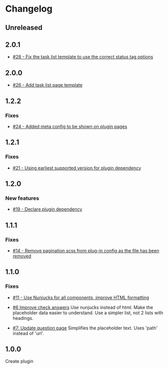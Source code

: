 # Changelog

## Unreleased

## 2.0.1

- [#28 - Fix the task list template to use the correct status tag options](https://github.com/alphagov/govuk-prototype-kit-common-templates/pull/28)

## 2.0.0

- [#26 - Add task list page template](https://github.com/alphagov/govuk-prototype-kit-common-templates/pull/26)

## 1.2.2

### Fixes

- [#24 - Added meta config to be shown on plugin pages](https://github.com/alphagov/govuk-prototype-kit-common-templates/pull/24)

## 1.2.1

### Fixes

- [#21 - Using earliest supported version for plugin dependency](https://github.com/alphagov/govuk-prototype-kit-common-templates/pull/21)

## 1.2.0

### New features

- [#19 - Declare plugin dependency](https://github.com/alphagov/govuk-prototype-kit-common-templates/pull/19)

## 1.1.1

### Fixes

- [#14 - Remove pagination scss from plug-in config as the file has been removed](https://github.com/alphagov/govuk-prototype-kit-common-templates/pull/14)

## 1.1.0

### Fixes

- [#11 - Use Nunjucks for all components, improve HTML formatting](https://github.com/alphagov/govuk-prototype-kit-common-templates/pull/11)

- [#6 Improve check answers](https://github.com/alphagov/govuk-prototype-kit-common-templates/pull/6/files)
Use nunjucks instead of html.
Make the placeholder data easier to understand.
Use a simpler list, not 2 lists with headings.

- [#7: Update question page](https://github.com/alphagov/govuk-prototype-kit-common-templates/pull/7)
Simplifies the placeholder text.
Uses 'path' instead of 'url'.

## 1.0.0

Create plugin
